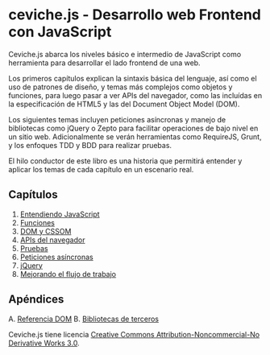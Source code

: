 # ceviche.js - Desarrollo web Frontend con JavaScript

Ceviche.js abarca los niveles básico e intermedio de JavaScript como herramienta para desarrollar el lado frontend de una web.

Los primeros capítulos explican la sintaxis básica del lenguaje, así como el uso de patrones de diseño, y temas más complejos como objetos y funciones, para luego pasar a ver APIs del navegador, como las incluídas en la especificación de HTML5 y las del Document Object Model (DOM).

Los siguientes temas incluyen peticiones asíncronas y manejo de bibliotecas como jQuery o Zepto para facilitar operaciones de bajo nivel en un sitio web. Adicionalmente se verán herramientas como RequireJS, Grunt, y los enfoques TDD y BDD para realizar pruebas.

El hilo conductor de este libro es una historia que permitirá entender y aplicar los temas de cada capítulo en un escenario real.

## Capítulos
1. [Entendiendo JavaScript](1-javascript.md)
2. [Funciones](2-funciones.md)
3. [DOM y CSSOM](3-dom-cssom.md)
4. [APIs del navegador](4-apis-navegador.md)
5. [Pruebas](5-pruebas.md)
6. [Peticiones asíncronas](6-xhr.md)
7. [jQuery](7-jquery.md)
8. [Mejorando el flujo de trabajo](8-herramientas.md)

## Apéndices
A. [Referencia DOM](a-dom.md)
B. [Bibliotecas de terceros](b-bibliotecas.md)

Ceviche.js tiene licencia [Creative Commons Attribution-Noncommercial-No Derivative Works 3.0](http://creativecommons.org/licenses/by-nc-nd/3.0/).